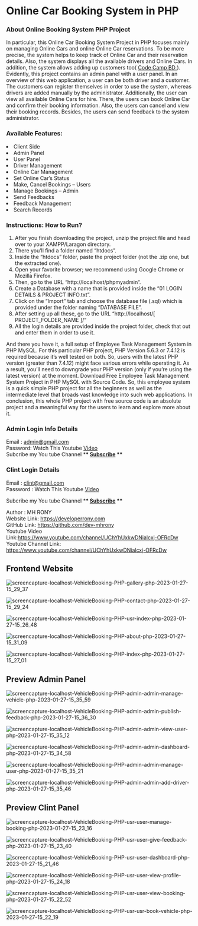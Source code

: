 # Online Car Booking System in PHP

### About Online Booking System PHP Project

In particular, this Online Car Booking System Project in PHP focuses mainly on managing Online Cars and online Online Car reservations. To be more precise, the system helps to keep track of Online Car and their reservation details. Also, the system displays all the available drivers and Online Cars. In addition, the system allows adding up customers too( <a href = "https://www.youtube.com/channel/UChYhUxkwDNialcxj-OFRcDw" target="_blank"> Code Camp BD </a> ). Evidently, this project contains an admin panel with a user panel. In an overview of this web application, a user can be both driver and a customer. The customers can register themselves in order to use the system, whereas drivers are added manually by the administrator. Additionally, the user can view all available Online Cars for hire. There, the users can book Online Car and confirm their booking information. Also, the users can cancel and view their booking records. Besides, the users can send feedback to the system administrator.

### Available Features:

<li> Client Side
<li>Admin Panel
<li>User Panel
<li>Driver Management
<li>Online Car Management
<li>Set Online Car’s Status
<li>Make, Cancel Bookings – Users
<li>Manage Bookings – Admin
<li>Send Feedbacks
<li>Feedback Management
<li>Search Records

### Instructions: How to Run?

1.  After you finish downloading the project, unzip the project file and head over to your XAMPP/Laragon directory. <br/>
2.  There you’ll find a folder named “htdocs”. <br/>
3.  Inside the “htdocs” folder, paste the project folder (not the .zip one, but the extracted one). <br/>
4.  Open your favorite browser; we recommend using Google Chrome or Mozilla Firefox. <br/>
5.  Then, go to the URL “http://localhost/phpmyadmin“. <br/>
6.  Create a Database with a name that is provided inside the “01 LOGIN DETAILS & PROJECT INFO.txt”. <br/>
7.  Click on the “Import” tab and choose the database file (.sql) which is provided under the folder naming “DATABASE FILE”. <br/>
8.  After setting up all these, go to the URL “http://localhost/[ PROJECT_FOLDER_NAME ]/“ <br/>
9.  All the login details are provided inside the project folder, check that out and enter them in order to use it. <br/>

And there you have it, a full setup of Employee Task Management System in PHP MySQL. For this particular PHP project, PHP Version 5.6.3 or 7.4.12 is required because it’s well tested on both. So, users with the latest PHP version (greater than 7.4.12) might face various errors while operating it. As a result, you’ll need to downgrade your PHP version (only if you’re using the latest version) at the moment. Download Free Employee Task Management System Project in PHP MySQL with Source Code. So, this employee system is a quick simple PHP project for all the beginners as well as the intermediate level that broads vast knowledge into such web applications. In conclusion, this whole PHP project with free source code is an absolute project and a meaningful way for the users to learn and explore more about it.

### Admin Login Info Details

Email : admin@gmail.com <br/> Password: Watch This Youtube <a href = "https://www.youtube.com/watch?v=cQNX1PgWqL4&lc=UgxOVgDFfPgSoNiGlzJ4AaABAg" target="_blank"> Video </a> 
<br/>  Subcribe my You tube Channel \***\* <a href="https://www.youtube.com/channel/UChYhUxkwDNialcxj-OFRcDw" target="_blank">Subscribe</a> \*\***

### Clint Login Details

Email : clint@gmail.com <br/> Password : Watch This Youtube <a href="https://www.youtube.com/watch?v=cQNX1PgWqL4&lc=UgxOVgDFfPgSoNiGlzJ4AaABAg" target="_blank">Video</a> <br/>

Subcribe my You tube Channel \***\* <a href="https://www.youtube.com/channel/UChYhUxkwDNialcxj-OFRcDw" target="_blank">Subscribe</a> \*\***

Author : MH RONY <br/> Website Link: https://developerrony.com <br /> GitHub Link: https://github.com/dev-mhrony <br /> Youtube Video Link:https://www.youtube.com/channel/UChYhUxkwDNialcxj-OFRcDw <br /> Youtube Channel Link: https://www.youtube.com/channel/UChYhUxkwDNialcxj-OFRcDw


## Frontend Website

![screencapture-localhost-VehicleBooking-PHP-gallery-php-2023-01-27-15_29_37](https://user-images.githubusercontent.com/78216965/215053709-85b07dba-a1f4-46f1-8794-d26cbb69ebe4.png)

![screencapture-localhost-VehicleBooking-PHP-contact-php-2023-01-27-15_29_24](https://user-images.githubusercontent.com/78216965/215053733-e318ab73-4ff3-43b0-8b28-bef963037876.png)

![screencapture-localhost-VehicleBooking-PHP-usr-index-php-2023-01-27-15_26_48](https://user-images.githubusercontent.com/78216965/215053761-4adf9e9f-9fbf-483e-bdf3-9c1ee670ddce.png)

![screencapture-localhost-VehicleBooking-PHP-about-php-2023-01-27-15_31_09](https://user-images.githubusercontent.com/78216965/215053764-33fa1259-2430-4418-b7c2-b942fe806c2f.png)

![screencapture-localhost-VehicleBooking-PHP-index-php-2023-01-27-15_27_01](https://user-images.githubusercontent.com/78216965/215053740-bc17e900-1ed1-43f8-b688-7405504b7079.png)



## Preview Admin Panel

![screencapture-localhost-VehicleBooking-PHP-admin-admin-manage-vehicle-php-2023-01-27-15_35_59](https://user-images.githubusercontent.com/78216965/215054694-e1b1ad72-aa3a-4706-8617-aa6aab47f500.png)

![screencapture-localhost-VehicleBooking-PHP-admin-admin-publish-feedback-php-2023-01-27-15_36_30](https://user-images.githubusercontent.com/78216965/215054731-03d9b2fd-76e1-4581-94f5-b9b451bf882e.png)

![screencapture-localhost-VehicleBooking-PHP-admin-admin-view-user-php-2023-01-27-15_35_12](https://user-images.githubusercontent.com/78216965/215054720-27864ad6-54b9-4d0d-9862-44c0ab92739f.png)

![screencapture-localhost-VehicleBooking-PHP-admin-admin-dashboard-php-2023-01-27-15_34_58](https://user-images.githubusercontent.com/78216965/215054725-127b42bb-b381-47c4-bac0-846509bfecb8.png)

![screencapture-localhost-VehicleBooking-PHP-admin-admin-manage-user-php-2023-01-27-15_35_21](https://user-images.githubusercontent.com/78216965/215054711-d279461a-62a7-40a5-976f-5e14d78e9d7b.png)


![screencapture-localhost-VehicleBooking-PHP-admin-admin-add-driver-php-2023-01-27-15_35_46](https://user-images.githubusercontent.com/78216965/215054697-c0860407-3bc5-4028-afc8-aca69779ddd6.png)



## Preview Clint Panel

![screencapture-localhost-VehicleBooking-PHP-usr-user-manage-booking-php-2023-01-27-15_23_16](https://user-images.githubusercontent.com/78216965/215052438-2fcf3c8c-6d92-429e-b874-fe9fa9a4e182.png)

![screencapture-localhost-VehicleBooking-PHP-usr-user-give-feedback-php-2023-01-27-15_23_40](https://user-images.githubusercontent.com/78216965/215052472-545c702c-5d30-49c2-a8fd-7f74905ecbd0.png)


![screencapture-localhost-VehicleBooking-PHP-usr-user-dashboard-php-2023-01-27-15_21_46](https://user-images.githubusercontent.com/78216965/215052458-eae23ec0-8fe9-4269-bc8d-29bedc08a507.png)

![screencapture-localhost-VehicleBooking-PHP-usr-user-view-profile-php-2023-01-27-15_24_18](https://user-images.githubusercontent.com/78216965/215052468-3b99018d-a85e-450c-bc54-6d6f35b41e5b.png)

![screencapture-localhost-VehicleBooking-PHP-usr-user-view-booking-php-2023-01-27-15_22_52](https://user-images.githubusercontent.com/78216965/215052449-96c8c99d-0160-42c8-8c7a-949829aaad7a.png)

![screencapture-localhost-VehicleBooking-PHP-usr-usr-book-vehicle-php-2023-01-27-15_22_19](https://user-images.githubusercontent.com/78216965/215052455-ae224123-92aa-4e33-a51a-f3cdb0d59724.png)

